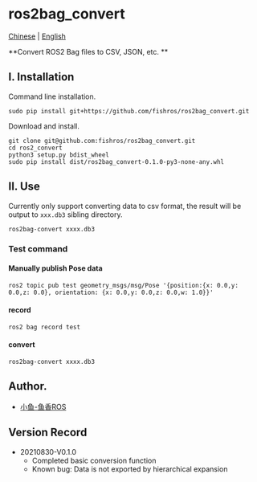 # ros2bag_convert

[Chinese](README.md) | [English](README_EN.md)

**Convert ROS2 Bag files to CSV, JSON, etc. **

## I. Installation

Command line installation.

```
sudo pip install git+https://github.com/fishros/ros2bag_convert.git
```

Download and install.

```
git clone git@github.com:fishros/ros2bag_convert.git
cd ros2_convert
python3 setup.py bdist_wheel
sudo pip install dist/ros2bag_convert-0.1.0-py3-none-any.whl
```

## II. Use

Currently only support converting data to csv format, the result will be output to `xxx.db3` sibling directory.

```
ros2bag-convert xxxx.db3
```

### Test command

#### Manually publish Pose data

```
ros2 topic pub test geometry_msgs/msg/Pose '{position:{x: 0.0,y: 0.0,z: 0.0}, orientation: {x: 0.0,y: 0.0,z: 0.0,w: 1.0}}'
```

#### record

```
ros2 bag record test
```

#### convert

```
ros2bag-convert xxxx.db3
```

## Author.

- [小鱼-鱼香ROS](https://www.fishros.com)

## Version Record

- 20210830-V0.1.0
  - Completed basic conversion function
  - Known bug: Data is not exported by hierarchical expansion
